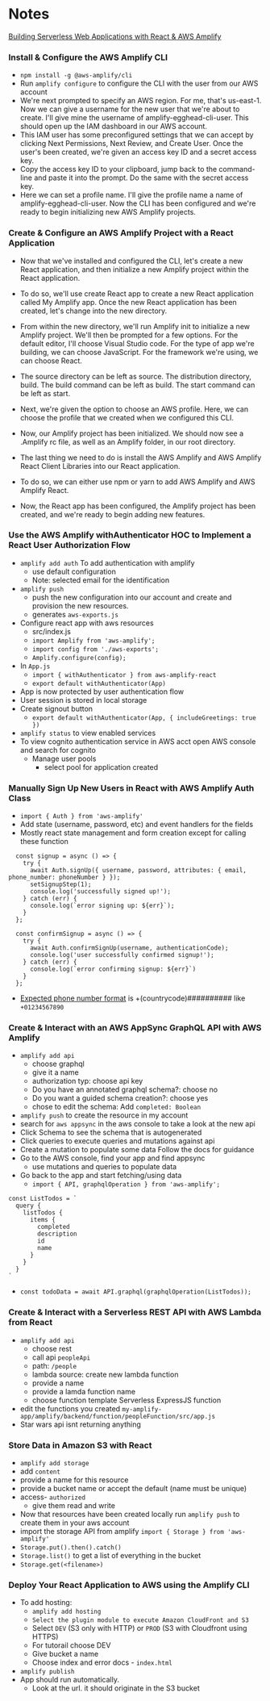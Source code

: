 # Notes
[Building Serverless Web Applications with React & AWS Amplify](https://egghead.io/courses/building-serverless-web-applications-with-react-aws-amplify)

### Install & Configure the AWS Amplify CLI
- `npm install -g @aws-amplify/cli`
- Run `amplify configure` to configure the CLI with the user from our AWS account
-  We're next prompted to specify an AWS region. For me, that's us-east-1. Now we can give a username for the new user that we're about to create. I'll give mine the username of amplify-egghead-cli-user. This should open up the IAM dashboard in our AWS account.
-  This IAM user has some preconfigured settings that we can accept by clicking Next Permissions, Next Review, and Create User. Once the user's been created, we're given an access key ID and a secret access key.
-   Copy the access key ID to your clipboard, jump back to the command-line and paste it into the prompt. Do the same with the secret access key.
-   Here we can set a profile name. I'll give the profile name a name of amplify-egghead-cli-user. Now the CLI has been configured and we're ready to begin initializing new AWS Amplify projects.

### Create & Configure an AWS Amplify Project with a React Application
- Now that we've installed and configured the CLI, let's create a new React application, and then initialize a new Amplify project within the React application.

-  To do so, we'll use create React app to create a new React application called My Amplify app. Once the new React application has been created, let's change into the new directory.

-  From within the new directory, we'll run Amplify init to initialize a new Amplify project. We'll then be prompted for a few options. For the default editor, I'll choose Visual Studio code. For the type of app we're building, we can choose JavaScript. For the framework we're using, we can choose React.

-  The source directory can be left as source. The distribution directory, build. The build command can be left as build. The start command can be left as start.

-  Next, we're given the option to choose an AWS profile. Here, we can choose the profile that we created when we configured this CLI.

-  Now, our Amplify project has been initialized. We should now see a .Amplify rc file, as well as an Amplify folder, in our root directory.

-  The last thing we need to do is install the AWS Amplify and AWS Amplify React Client Libraries into our React application.

-  To do so, we can either use npm or yarn to add AWS Amplify and AWS Amplify React.

-  Now, the React app has been configured, the Amplify project has been created, and we're ready to begin adding new features.

### Use the AWS Amplify withAuthenticator HOC to Implement a React User Authorization Flow
- `amplify add auth` To add authentication with amplify
  - use default configuration
  - Note: selected email for the identification
- `amplify push`
  - push the new configuration into our account and create and provision the new resources.
  - generates `aws-exports.js`
- Configure react app with aws resources
  - src/index.js
  - `import Amplify from 'aws-amplify';`
  - `import config from './aws-exports';`
  - `Amplify.configure(config);`
- In `App.js`
  - `import { withAuthenticator } from aws-amplify-react`
  - `export default withAuthenticator(App)`
- App is now protected by user authentication flow
- User session is stored in local storage
- Create signout button
  - `export default withAuthenticator(App, { includeGreetings: true })`
- `amplify status` to view enabled services
- To view cognito authentication service in AWS acct open AWS console and search for cognito
  - Manage user pools
    - select pool for application created


### Manually Sign Up New Users in React with AWS Amplify Auth Class
- `import { Auth } from 'aws-amplify'`
- Add state (username, password, etc) and event handlers for the fields
- Mostly react state management and form creation except for calling these function
```
  const signup = async () => {
    try {
      await Auth.signUp({ username, password, attributes: { email, phone_number: phoneNumber } });
      setSignupStep(1);
      console.log('successfully signed up!');
    } catch (err) {
      console.log(`error signing up: ${err}`);
    }
  };

  const confirmSignup = async () => {
    try {
      await Auth.confirmSignUp(username, authenticationCode);
      console.log('user successfully confirmed signup!');
    } catch (err) {
      console.log(`error confirming signup: ${err}`)
    }
  };
  ```
- [Expected phone number format](https://forums.aws.amazon.com/thread.jspa?threadID=275041) is +(countrycode)########## like `+01234567890`

### Create & Interact with an AWS AppSync GraphQL API with AWS Amplify
- `amplify add api`
  - choose graphql
  - give it a name
  - authorization typ: choose api key
  - Do you have an annotated graphql schema?: choose no
  - Do you want a guided schema creation?: choose yes
  - chose to edit the schema: Add `completed: Boolean`
- `amplify push` to create the resource in my account
- search for `aws appsync` in the aws console to take a look at the new api
- Click Schema to see the schema that is autogenerated
- Click queries to execute queries and mutations against api
- Create a mutation to populate some data  Follow the docs for guidance
- Go to the AWS console, find your app and find appsync
  - use mutations and queries to populate data
- Go back to the app and start fetching/using data
  - `import { API, graphqlOperation } from 'aws-amplify';`

```
const ListTodos = `
  query {
    listTodos {
      items {
        completed
        description
        id
        name
      }
    }
  }
`
```

- `const todoData = await API.graphql(graphqlOperation(ListTodos));`

### Create & Interact with a Serverless REST API with AWS Lambda from React
- `amplify add api`
  - choose rest
  - call api `peopleApi`
  - path: `/people`
  - lambda source: create new lambda function
  - provide a name
  - provide a lamda function name
  - choose function template Serverless ExpressJS function
- edit the functions you created `my-amplify-app/amplify/backend/function/peopleFunction/src/app.js`
- Star wars api isnt returning anything

### Store Data in Amazon S3 with React
- `amplify add storage`
- add `content`
- provide a name for this resource
- provide a bucket name or accept the default (name must be unique)
- access- `authorized`
  - give them read and write
- Now that resources have been created locally run `amplify push` to create them in your aws account
- import the storage API from amplify `import { Storage } from 'aws-amplify'`
- `Storage.put().then().catch()`
- `Storage.list()` to get a list of everything in the bucket
- `Storage.get(<filename>)`

### Deploy Your React Application to AWS using the Amplify CLI
- To add hosting:
  - `amplify add hosting`
  - `Select the plugin module to execute Amazon CloudFront and S3`
  - Select `DEV` (S3 only with HTTP) or `PROD` (S3 with Cloudfront using HTTPS)
  - For tutorail choose DEV
  - Give bucket a name
  - Choose index and error docs - `index.html`
- `amplify publish`
- App should run automatically.
  - Look at the url. it should originate in the S3 bucket